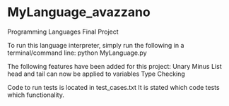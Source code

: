 # MyLanguage_avazzano
Programming Languages Final Project

To run this language interpreter, simply run the following in a terminal/command line:
python MyLanguage.py


The following features have been added for this project:
Unary Minus
List head and tail can now be applied to variables
Type Checking


Code to run tests is located in test_cases.txt
It is stated which code tests which functionality.